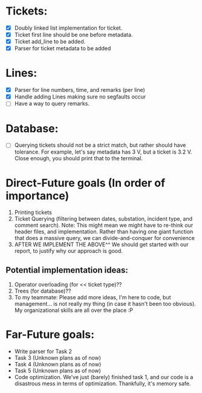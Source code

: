 # Tickets:
- [X] Doubly linked list implementation for ticket.
- [X] Ticket first line should be one before metadata.
- [X] Ticket add_line to be added.
- [X] Parser for ticket metadata to be added

# Lines:
- [X] Parser for line numbers, time, and remarks (per line)
- [X] Handle adding Lines making sure no segfaults occur
- [ ] Have a way to query remarks.

# Database:
- [ ] Querying tickets should not be a strict match, but rather should have tolerance. For example, let's say metadata has 3 V, but a ticket is 3.2 V. Close enough, you should print that to the terminal.

# Direct-Future goals (In order of importance)
1. Printing tickets
2. Ticket Querying (filtering between dates, substation, incident type, and comment search). Note: This might mean we might have to re-think our header files, and implementation. Rather than having one giant function that does a massive query, we can divide-and-conquer for convenience
3. AFTER WE IMPLEMENT THE ABOVE^^ We should get started with our report, to justify why our approach is good.

## Potential implementation ideas:
1. Operator overloading (for << ticket type)??
2. Trees (for database)??
3. To my teammate: Please add more ideas, I'm here to code, but management... is not really my thing (in case it hasn't been too obvious). My organizational skills are all over the place :P

# Far-Future goals:
- Write parser for Task 2
- Task 3 (Unknown plans as of now)
- Task 4 (Unknown plans as of now)
- Task 5 (Unknown plans as of now)
- Code optimization. We've just (barely) finished task 1, and our code is a disastrous mess in terms of optimization. Thankfully, it's memory safe.
